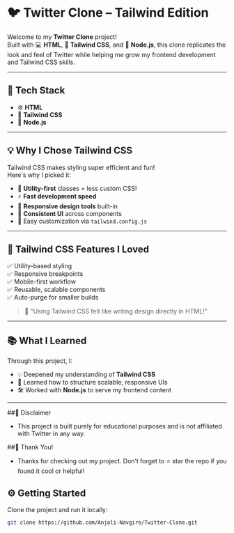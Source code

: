 
# 🐦 Twitter Clone – Tailwind Edition

Welcome to my **Twitter Clone** project!  
Built with 💻 **HTML**, 🎨 **Tailwind CSS**, and 🚀 **Node.js**, this clone replicates the look and feel of Twitter while helping me grow my frontend development and Tailwind CSS skills.

---

## 🔧 Tech Stack

- ⚙️ **HTML**
- 💨 **Tailwind CSS**
- 🧠 **Node.js**

---

## 💡 Why I Chose Tailwind CSS

Tailwind CSS makes styling super efficient and fun!  
Here's why I picked it:

- 🧩 **Utility-first** classes = less custom CSS!
- ⚡ **Fast development speed**
- 📱 **Responsive design tools** built-in
- 🎯 **Consistent UI** across components
- 🎨 Easy customization via `tailwind.config.js`

---

## 🌟 Tailwind CSS Features I Loved

✅ Utility-based styling  
✅ Responsive breakpoints  
✅ Mobile-first workflow  
✅ Reusable, scalable components  
✅ Auto-purge for smaller builds  

> 💬 "Using Tailwind CSS felt like writing design directly in HTML!"

---

## 📚 What I Learned

Through this project, I:

- 💡 Deepened my understanding of **Tailwind CSS**
- 🧱 Learned how to structure scalable, responsive UIs
- 🛠️ Worked with **Node.js** to serve my frontend content

---
##📌 Disclaimer

- This project is built purely for educational purposes and is not affiliated with Twitter in any way.

##🙌 Thank You!

- Thanks for checking out my project. Don’t forget to ⭐ star the repo if you found it cool or helpful!

## ⚙️ Getting Started

Clone the project and run it locally:

```bash
git clone https://github.com/Anjali-Navgire/Twitter-Clone.git

